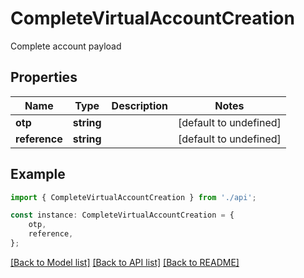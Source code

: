 # CompleteVirtualAccountCreation

Complete account payload

## Properties

Name | Type | Description | Notes
------------ | ------------- | ------------- | -------------
**otp** | **string** |  | [default to undefined]
**reference** | **string** |  | [default to undefined]

## Example

```typescript
import { CompleteVirtualAccountCreation } from './api';

const instance: CompleteVirtualAccountCreation = {
    otp,
    reference,
};
```

[[Back to Model list]](../README.md#documentation-for-models) [[Back to API list]](../README.md#documentation-for-api-endpoints) [[Back to README]](../README.md)
